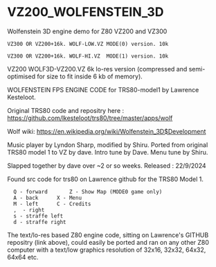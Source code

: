 # VZ200_WOLFENSTEIN_3D
Wolfenstein 3D engine demo for Z80 VZ200 and VZ300


	VZ300 OR VZ200+16k. WOLF-LOW.VZ	MODE(0) version. 10k

	VZ300 OR VZ200+16k. WOLF-HI.VZ	MODE(1) version. 10k

 VZ200 WOLF3D-VZ200.VZ 6k lo-res version (compressed and semi-optimised for size to fit inside 6 kb of memory). 

   WOLFENSTEIN FPS ENGINE CODE for TRS80-model1 by Lawrence Kesteloot. 

   Original TRS80 code and repositry here : https://github.com/lkesteloot/trs80/tree/master/apps/wolf

   Wolf wiki: https://en.wikipedia.org/wiki/Wolfenstein_3D$Development

   Music player by Lyndon Sharp, modified by Shiru.   Ported from original TRS80 model 1 to VZ by dave.    Intro tune by Dave.     Menu tune by Shiru.

   Slapped together by dave over ~2 or so weeks. Released : 22/9/2024



 Found src code for trs80 on Lawrence github for the TRS80 Model 1.

      Q - forward		Z - Show Map (MODE0 game only)
      A - back		X - Menu
      M - left		C - Credits
      ,  - right
      s - straffe left
      d - straffe right


The text/lo-res based Z80 engine code, sitting on Lawrence's GITHUB repositry (link above), could easily be ported and ran on any other Z80 computer with a text/low graphics resolution of 32x16, 32x32, 64x32, 64x64 etc.






